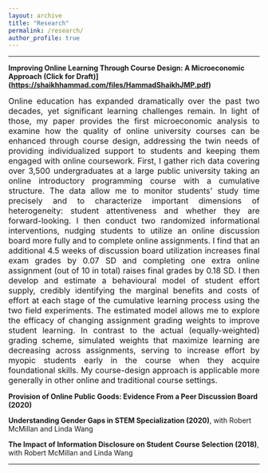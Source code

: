 ```yaml
---
layout: archive
title: "Research"
permalink: /research/
author_profile: true
---
```


 
---
**Improving Online Learning Through Course Design: A Microeconomic Approach (Click for Draft)](https://shaikhhammad.com/files/HammadShaikhJMP.pdf)**  
<div style="text-align: justify"> <font size="-0.5"> Online education has expanded dramatically over the past two decades, yet significant learning challenges remain. In light of those, my paper provides the first microeconomic analysis to examine how the quality of online university courses can be enhanced through course design, addressing the twin needs of providing individualized support to students and keeping them engaged with online coursework. First, I gather rich data covering over 3,500 undergraduates at a large public university taking an online introductory programming course with a cumulative structure.  The data allow me to monitor students' study time precisely and to characterize important dimensions of heterogeneity: student attentiveness and whether they are forward-looking. I then conduct two randomized informational interventions, nudging students to utilize an online discussion board more fully and to complete online assignments.  I find that an additional 4.5 weeks of discussion board utilization increases final exam grades by 0.07 SD and completing one extra online assignment (out of 10 in total) raises final grades by 0.18 SD. I then develop and estimate a behavioural model of student effort supply, credibly identifying the marginal benefits and costs of effort at each stage of the cumulative learning process using the two field experiments. The estimated model allows me to explore the efficacy of changing assignment grading weights to improve student learning. In contrast to the actual (equally-weighted) grading scheme, simulated weights that maximize learning are decreasing across assignments, serving to increase effort by myopic students early in the course when they acquire foundational skills. My course-design approach is applicable more generally in other online and traditional course settings. </font> </div>

**Provision of Online Public Goods: Evidence From a Peer Discussion Board (2020)**

**Understanding Gender Gaps in STEM Specialization (2020)**, with Robert McMillan and Linda Wang

**The Impact of Information Disclosure on Student Course Selection (2018)**, with Robert McMillan and Linda Wang

---




